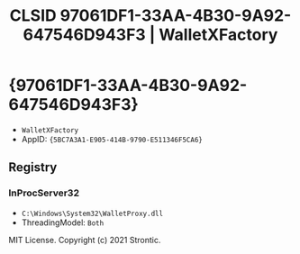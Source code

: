﻿---
title: "CLSID 97061DF1-33AA-4B30-9A92-647546D943F3 | WalletXFactory"
excerpt: What is COM-Object CLSID 97061DF1-33AA-4B30-9A92-647546D943F3?
---

# {97061DF1-33AA-4B30-9A92-647546D943F3}

* `WalletXFactory`
* AppID: `{5BC7A3A1-E905-414B-9790-E511346F5CA6}`

## Registry


### InProcServer32

* `C:\Windows\System32\WalletProxy.dll`
* ThreadingModel: `Both`

MIT License. Copyright (c) 2021 Strontic.


